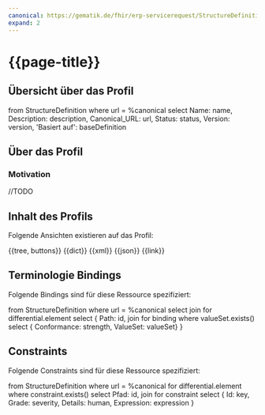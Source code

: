 ```yaml
---
canonical: https://gematik.de/fhir/erp-servicerequest/StructureDefinition/erp-service-request-eprescription-token
expand: 2
---
```


# {{page-title}}

## Übersicht über das Profil

<fql output="table">
	from
		StructureDefinition
	where
		url = %canonical
	select
		Name: name,
		Description: description,
		Canonical_URL: url,
		Status: status,
		Version: version,
    'Basiert auf': baseDefinition
</fql>

## Über das Profil

### Motivation

//TODO

## Inhalt des Profils

Folgende Ansichten existieren auf das Profil:

<tabs>
<tab title="Overview">
	{{tree, buttons}}
</tab>
<tab title="Detailed view">
	{{dict}}
</tab>
<tab title="XML">
	{{xml}}
</tab>
<tab title="JSON">	
	{{json}}
</tab>
<tab title="Link">
	{{link}}
</tab>
</tabs>

## Terminologie Bindings

Folgende Bindings sind für diese Ressource spezifiziert:

<fql>
	from
    	StructureDefinition
	where
    	url = %canonical
	select
    	join for differential.element
      		select {
				Path: id,
				join
				for binding
				where valueSet.exists()
				select {
					Conformance: strength,
					ValueSet: valueSet}
        	}
</fql>

## Constraints

Folgende Constraints sind für diese Ressource spezifiziert:

<fql>
    from
		StructureDefinition
    where
		url = %canonical
    for differential.element where constraint.exists()
    select
    Pfad: id,
    join for constraint
        select {
				Id: key,
				Grade: severity,
				Details: human,
				Expression: expression
				}
</fql>